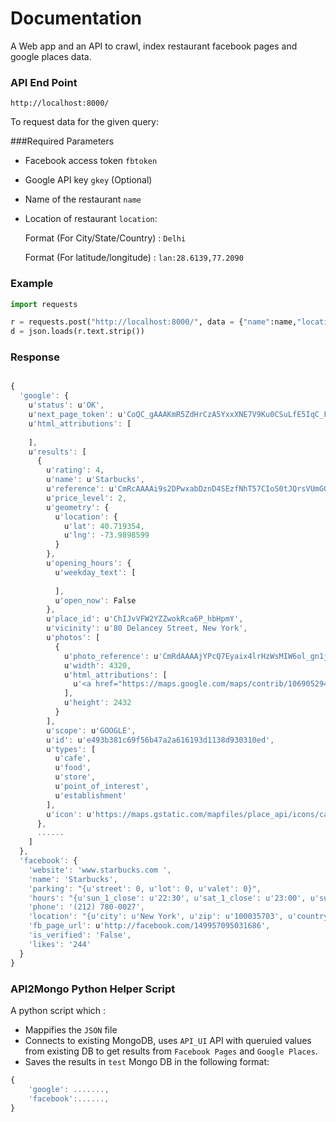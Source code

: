 
# Documentation 
A Web app and an API to crawl, index restaurant facebook pages and google places data.


### API End Point
```http://localhost:8000/ ```


To request data for the given query: 

###Required Parameters


* Facebook access token `fbtoken`

* Google API key `gkey` (Optional)

* Name of the restaurant `name`

* Location of restaurant `location`:

    Format (For City/State/Country) : `Delhi`

    Format (For latitude/longitude) : `lan:28.6139,77.2090`

### Example

```python
import requests

r = requests.post("http://localhost:8000/", data = {"name":name,"location":location,"fbtoken":token})
d = json.loads(r.text.strip())
```
### Response
```javascript

{
  'google': {
    u'status': u'OK',
    u'next_page_token': u'CoQC_gAAAKmR5ZdHrCzA5YxxXNE7V9Ku0CSuLfE5IqC_F-HrG7CVtPtdnS5Jtj101bk2apPGTHZrNlX_mSJfSmGuDMlaoUDS21vIuqc9wqjTbu0airMpTR-tlE_nSXYVayysNuwPXfpyWAaI1Cp0cZ7MSXFk0cG3BmTZKtGGgLyrMw_6kWQp62GJI8qEWTE_jFpk_pMUvfV_9UUrM36XaukYXXuvVvRFE6CGDTXz7AjmIF9T8ZNDi8N2Bc3eKDYGtCjxNYDYekiNcMZs2X8pmNX0h2PwOn_9ykc1QDiRX_eCryI2LyvRHT_R3-iC3jYz1-jNSsEVdn_TE4F1rD54xo5qWk1avQcSEHbnE583sF5dkWRbLicZ6xgaFDEraGYkl309epfbDoOiX0UM-Fdy',
    u'html_attributions': [
      
    ],
    u'results': [
      {
        u'rating': 4,
        u'name': u'Starbucks',
        u'reference': u'CmRcAAAAi9s2DPwxabDznD4SEzfNhT57CIoS0tJQrsVUmGGgTzdb0y_VUXHEIUoSED50BUmCcTUs0blEOGNWQjBmstTbdM73tze7dsR9AJbnsz8HdM-yTtaMj7xoDKThRUCvwI_FEhCJtGky-DbtljKuj7JB15wEGhTiTB1yrwAMwiSfwYPuj62bPHWRjw',
        u'price_level': 2,
        u'geometry': {
          u'location': {
            u'lat': 40.719354,
            u'lng': -73.9898599
          }
        },
        u'opening_hours': {
          u'weekday_text': [
            
          ],
          u'open_now': False
        },
        u'place_id': u'ChIJvVFW2YZZwokRca6P_hbHpmY',
        u'vicinity': u'80 Delancey Street, New York',
        u'photos': [
          {
            u'photo_reference': u'CmRdAAAAjYPcQ7Eyaix4lrHzWsMIW6ol_gn1jxW3Gz1qaLsIi4VbQ3vQ2unWIr1Pueo8OQ2_Ei9QHv05ZXKnVuvDu2w5mPdBoLHSr_4crvJP5-4aBVqu17QpfVFUYo_peCcxuq4GEhCSQUs4qajtQCwzf-GXc3rdGhRRNzrwl1o1bwVl1-_Ho7c9zKXaiA',
            u'width': 4320,
            u'html_attributions': [
              u'<a href="https://maps.google.com/maps/contrib/106905294470212349895/photos">David Sonenberg</a>'
            ],
            u'height': 2432
          }
        ],
        u'scope': u'GOOGLE',
        u'id': u'e493b381c69f56b47a2a616193d1138d930310ed',
        u'types': [
          u'cafe',
          u'food',
          u'store',
          u'point_of_interest',
          u'establishment'
        ],
        u'icon': u'https://maps.gstatic.com/mapfiles/place_api/icons/cafe-71.png'
      },
      ......
    ]
  },
  'facebook': {
    'website': 'www.starbucks.com ',
    'name': 'Starbucks',
    'parking': "{u'street': 0, u'lot': 0, u'valet': 0}",
    'hours': "{u'sun_1_close': u'22:30', u'sat_1_close': u'23:00', u'sun_1_open': u'07:00', u'fri_1_close': u'23:00', u'thu_1_open': u'06:00', u'tue_1_close': u'23:00', u'sat_1_open': u'06:30', u'mon_1_open': u'06:00', u'mon_1_close': u'23:00', u'wed_1_open': u'06:00', u'wed_1_close': u'23:00', u'tue_1_open': u'06:00', u'fri_1_open': u'06:00', u'thu_1_close': u'23:00'}",
    'phone': '(212) 780-0027',
    'location': "{u'city': u'New York', u'zip': u'100035703', u'country': u'United States', u'longitude': Decimal('-73.9874725'), u'state': u'NY', u'street': u'145 2nd Ave', u'latitude': Decimal('40.7294388')}",
    'fb_page_url': u'http://facebook.com/149957095031686',
    'is_verified': 'False',
    'likes': '244'
  }
}
```
### API2Mongo Python Helper Script
  
A python script which :
* Mappifies the `JSON` file
* Connects to existing MongoDB, uses `API_UI` API with queruied values from existing DB to get results from `Facebook Pages` and `Google Places`.
* Saves the results in `test` Mongo DB in the following format:


```javascript
{
    'google': .......,
    'facebook':......,
}
```


